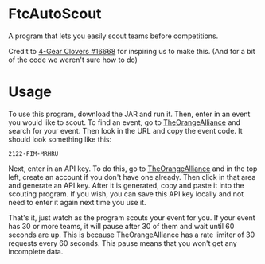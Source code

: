 # FtcAutoScout

A program that lets you easily scout teams before competitions.

Credit to [4-Gear Clovers #16668](https://github.com/J-Barta/FTC-Data-Puller) for inspiring us to make this. (And for a bit of the code we weren't sure how to do)

# Usage

To use this program, download the JAR and run it. Then, enter in an event you would like to scout. To find an event, go to [TheOrangeAlliance](https://theorangealliance.org/events) and search for your event. Then look in the URL and copy the event code. It should look something like this:
```
2122-FIM-MRHRU
```
Next, enter in an API key. To do this, go to [TheOrangeAlliance](https://theorangealliance.org/events) and in the top left, create an account if you don't have one already. Then click in that area and generate an API key. After it is generated, copy and paste it into the scouting program. If you wish, you can save this API key locally and not need to enter it again next time you use it.

That's it, just watch as the program scouts your event for you. If your event has 30 or more teams, it will pause after 30 of them and wait until 60 seconds are up. This is because TheOrangeAlliance has a rate limiter of 30 requests every 60 seconds. This pause means that you won't get any incomplete data.